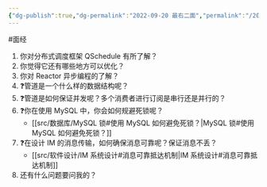 ```yaml
---
{"dg-publish":true,"dg-permalink":"2022-09-20 最右二面","permalink":"/2022-09-20 最右二面/"}
---
```



#面经 

1. 你对分布式调度框架 QSchedule 有所了解？
2. 你觉得它还有哪些地方可以优化？
3. 你对 Reactor 异步编程的了解？
4. ❓管道是一个什么样的数据结构呢？
5. ❓管道是如何保证并发呢？多个消费者进行订阅是串行还是并行的？
6. ❓你在使用 MySQL 中，你会如何规避死锁呢？
	- [[src/数据库/MySQL 锁#使用 MySQL 如何避免死锁？\|MySQL 锁#使用 MySQL 如何避免死锁？]]
7. ❓在设计 IM 的消息传输，如何确保消息可靠呢？保证消息不丢？
	- [[src/软件设计/IM 系统设计#消息可靠抵达机制\|IM 系统设计#消息可靠抵达机制]]
8. 还有什么问题要问我的？
